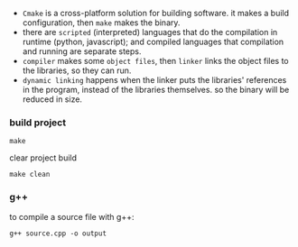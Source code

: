 * `Cmake` is a cross-platform solution for building software. it makes a build configuration, then `make` makes the binary.
* there are `scripted` (interpreted) languages that do the compilation in runtime (python, javascript); and compiled languages that compilation and running are separate steps.
* `compiler` makes some `object files`, then `linker` links the object files to the libraries, so they can run.
* `dynamic linking` happens when the linker puts the libraries' references in the program, instead of the libraries themselves. so the binary will be reduced in size.

### build project
```
make
```
clear project build
```
make clean
```
### g++
to compile a source file with g++:
```
g++ source.cpp -o output
```
